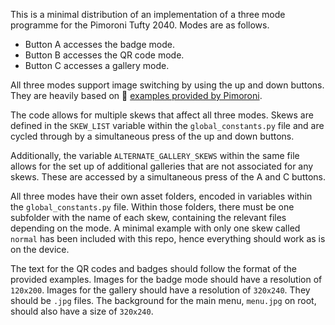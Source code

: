 This is a minimal distribution of an implementation of a three mode programme for the
Pimoroni Tufty 2040. Modes are as follows.

* Button A accesses the badge mode. 
* Button B accesses the QR code mode.
* Button C accesses a gallery mode.

All three modes support image switching by using the up and down buttons. They are heavily based on
:link: [examples provided by Pimoroni](https://github.com/pimoroni/pimoroni-pico).

The code allows for multiple skews that affect all three modes. Skews are defined in the `SKEW_LIST`
variable within the `global_constants.py` file and are cycled through by a simultaneous press of the up
and down buttons.

Additionally, the variable `ALTERNATE_GALLERY_SKEWS` within the same file allows for the set up of additional
galleries that are not associated for any skews. These are accessed by a simultaneous press of the A and C
buttons.

All three modes have their own asset folders, encoded in variables within the `global_constants.py` file.
Within those folders, there must be one subfolder with the name of each skew, containing the relevant files
depending on the mode. A minimal example with only one skew called `normal` has been included with this repo,
hence everything should work as is on the device. 

The text for the QR codes and badges should follow the format of the provided examples. Images for the badge
mode should have a resolution of `120x200`. Images for the gallery should have a resolution of `320x240`.
They should be `.jpg` files. The background for the main menu, `menu.jpg` on root, should also have a size
of `320x240`.
